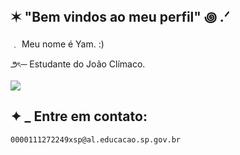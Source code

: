 ## **✶** "Bem vindos ao meu perfil" **꩜ .ᐟ**

   ﹒ Meu nome é Yam. :)
   
౨ৎ─ Estudante do João Clímaco.

![](https://media1.tenor.com/m/SMzJmvASYvoAAAAC/diluc-diluc-genshin-impact.gif)

## **✦** _ Entre em contato:
    0000111272249xsp@al.educacao.sp.gov.br
